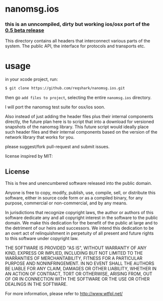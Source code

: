 # nanomsg.ios
### this is an unncompiled, dirty but working ios/osx port of the [0.5 beta release](https://github.com/nanomsg/nanomsg/releases/tag/0.5-beta)

This directory contains all headers that interconnect various parts of
the system. The public API, the interface for protocols and transports etc.

# usage

in your xcode project, run:
```bash
$ git clone https://github.com/reqshark/nanomsg.ios.git
```

then go `add files to project`, selecting the entire `nanomsg.ios` directory.

I will port the nanomsg test suite for osx/ios soon.

Also instead of just adding the header files plus their internal components directly, the future plan here is to script that into a download for versioned snapshots of the nanomsg library. This future script would ideally place such header files and their internal components based on the version of the network library that works for you.

please suggest/fork pull-request and submit issues.

license inspired by MIT:

License
-------

This is free and unencumbered software released into the public domain.

Anyone is free to copy, modify, publish, use, compile, sell, or
distribute this software, either in source code form or as a compiled
binary, for any purpose, commercial or non-commercial, and by any
means.

In jurisdictions that recognize copyright laws, the author or authors
of this software dedicate any and all copyright interest in the
software to the public domain. We make this dedication for the benefit
of the public at large and to the detriment of our heirs and
successors. We intend this dedication to be an overt act of
relinquishment in perpetuity of all present and future rights to this
software under copyright law.

THE SOFTWARE IS PROVIDED "AS IS", WITHOUT WARRANTY OF ANY KIND,
EXPRESS OR IMPLIED, INCLUDING BUT NOT LIMITED TO THE WARRANTIES OF
MERCHANTABILITY, FITNESS FOR A PARTICULAR PURPOSE AND NONINFRINGEMENT.
IN NO EVENT SHALL THE AUTHORS BE LIABLE FOR ANY CLAIM, DAMAGES OR
OTHER LIABILITY, WHETHER IN AN ACTION OF CONTRACT, TORT OR OTHERWISE,
ARISING FROM, OUT OF OR IN CONNECTION WITH THE SOFTWARE OR THE USE OR
OTHER DEALINGS IN THE SOFTWARE.

For more information, please refer to <http://www.wtfpl.net/>